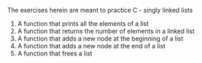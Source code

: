 The exercises herein are meant to practice C - singly linked lists
1. A function that prints all the elements of a list
2. A function that returns the number of elements in a linked list
3. A function that adds a new node at the beginning of a list
4. A function that adds a new node at the end of a list
5. A function that frees a list
